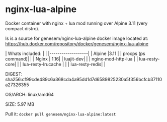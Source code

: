 # nginx-lua-alpine
Docker container with nginx + lua mod running over Alpine 3.11 (very compact distro).

Is is a source for genesem/nginx-lua-alpine docker image located at:
https://hub.docker.com/repository/docker/genesem/nginx-lua-alpine


| Whats included: | |
|-------------------|
| Alpine |3.11 |
| procps (ps command)| | 
| Nginx | 1.16| 
| luajit-dev| | 
| nginx-mod-http-lua | 
| lua-resty-core| | 
| lua-resty-lrucache | | 
| lua-resty-redis| | 
  
DIGEST:  sha256:cf99cde489c6a368cda4a95dd1d7d6589825230a5f356bcfcb37110a27326355

OS/ARCH: linux/amd64

SIZE:    5.97 MB

Pull it: `docker pull genesem/nginx-lua-alpine:latest`



